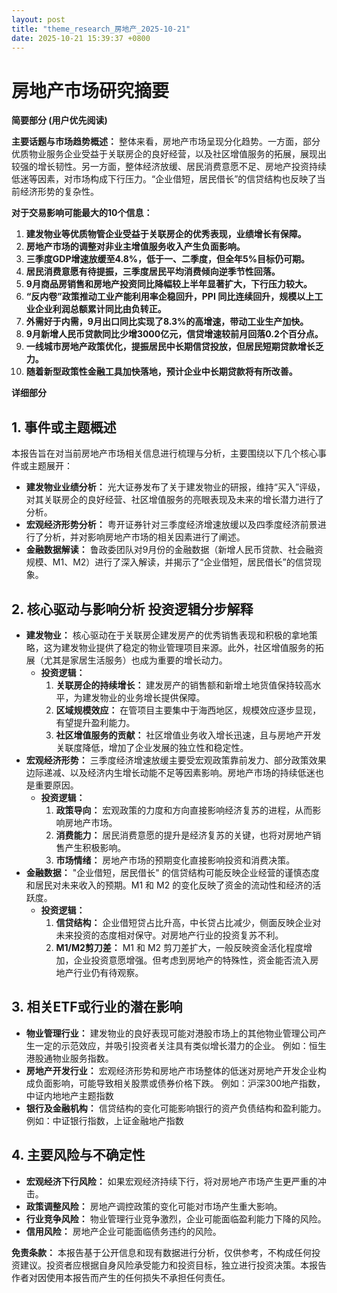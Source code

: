 ```yaml
---
layout: post
title: "theme_research_房地产_2025-10-21"
date: 2025-10-21 15:39:37 +0800
---
```


# 房地产市场研究摘要

**简要部分 (用户优先阅读)**

**主要话题与市场趋势概述：** 整体来看，房地产市场呈现分化趋势。一方面，部分优质物业服务企业受益于关联房企的良好经营，以及社区增值服务的拓展，展现出较强的增长韧性。另一方面，整体经济放缓、居民消费意愿不足、房地产投资持续低迷等因素，对市场构成下行压力。“企业借短，居民借长”的信贷结构也反映了当前经济形势的复杂性。

**对于交易影响可能最大的10个信息：**
1.  **建发物业等优质物管企业受益于关联房企的优秀表现，业绩增长有保障。**
2.  **房地产市场的调整对非业主增值服务收入产生负面影响。**
3.  **三季度GDP增速放缓至4.8%，低于一、二季度，但全年5%目标仍可期。**
4.  **居民消费意愿有待提振，三季度居民平均消费倾向逆季节性回落。**
5.  **9月商品房销售和房地产投资同比降幅较上半年显著扩大，下行压力较大。**
6.  **“反内卷”政策推动工业产能利用率企稳回升，PPI 同比连续回升，规模以上工业企业利润总额累计同比由负转正。**
7.  **外需好于内需，9月出口同比实现了8.3%的高增速，带动工业生产加快。**
8.  **9月新增人民币贷款同比少增3000亿元，信贷增速较前月回落0.2个百分点。**
9.  **一线城市房地产政策优化，提振居民中长期信贷投放，但居民短期贷款增长乏力。**
10. **随着新型政策性金融工具加快落地，预计企业中长期贷款将有所改善。**

**详细部分**

## 1. 事件或主题概述

本报告旨在对当前房地产市场相关信息进行梳理与分析，主要围绕以下几个核心事件或主题展开：

*   **建发物业业绩分析：** 光大证券发布了关于建发物业的研报，维持“买入”评级，对其关联房企的良好经营、社区增值服务的亮眼表现及未来的增长潜力进行了分析。
*   **宏观经济形势分析：** 粤开证券针对三季度经济增速放缓以及四季度经济前景进行了分析，并对影响房地产市场的相关因素进行了阐述。
*   **金融数据解读：** 鲁政委团队对9月份的金融数据（新增人民币贷款、社会融资规模、M1、M2）进行了深入解读，并揭示了“企业借短，居民借长”的信贷现象。

## 2. 核心驱动与影响分析 投资逻辑分步解释

*   **建发物业：** 核心驱动在于关联房企建发房产的优秀销售表现和积极的拿地策略，这为建发物业提供了稳定的物业管理项目来源。此外，社区增值服务的拓展（尤其是家居生活服务）也成为重要的增长动力。
    *   **投资逻辑：**
        1.  **关联房企的持续增长：** 建发房产的销售额和新增土地货值保持较高水平，为建发物业的业务增长提供保障。
        2.  **区域规模效应：** 在管项目主要集中于海西地区，规模效应逐步显现，有望提升盈利能力。
        3.  **社区增值服务的贡献：** 社区增值业务收入增长迅速，且与房地产开发关联度降低，增加了企业发展的独立性和稳定性。
*   **宏观经济形势：** 三季度经济增速放缓主要受宏观政策靠前发力、部分政策效果边际递减、以及经济内生增长动能不足等因素影响。房地产市场的持续低迷也是重要原因。
    *   **投资逻辑：**
        1.  **政策导向：** 宏观政策的力度和方向直接影响经济复苏的进程，从而影响房地产市场。
        2.  **消费能力：** 居民消费意愿的提升是经济复苏的关键，也将对房地产销售产生积极影响。
        3.  **市场情绪：** 房地产市场的预期变化直接影响投资和消费决策。
*   **金融数据：** "企业借短，居民借长" 的信贷结构可能反映企业经营的谨慎态度和居民对未来收入的预期。M1 和 M2 的变化反映了资金的流动性和经济的活跃度。
      *   **投资逻辑：**
          1.  **信贷结构：** 企业借短贷占比升高，中长贷占比减少，侧面反映企业对未来投资的态度相对保守。对房地产行业的投资复苏不利。
          2.  **M1/M2剪刀差：** M1 和 M2 剪刀差扩大，一般反映资金活化程度增加，企业投资意愿增强。但考虑到房地产的特殊性，资金能否流入房地产行业仍有待观察。

## 3. 相关ETF或行业的潜在影响

*   **物业管理行业：** 建发物业的良好表现可能对港股市场上的其他物业管理公司产生一定的示范效应，并吸引投资者关注具有类似增长潜力的企业。 例如：恒生港股通物业服务指数。
*   **房地产开发行业：** 宏观经济形势和房地产市场整体的低迷对房地产开发企业构成负面影响，可能导致相关股票或债券价格下跌。 例如：沪深300地产指数，中证内地地产主题指数
*   **银行及金融机构：** 信贷结构的变化可能影响银行的资产负债结构和盈利能力。 例如：中证银行指数，上证金融地产指数

## 4. 主要风险与不确定性

*   **宏观经济下行风险：** 如果宏观经济持续下行，将对房地产市场产生更严重的冲击。
*   **政策调整风险：** 房地产调控政策的变化可能对市场产生重大影响。
*   **行业竞争风险：** 物业管理行业竞争激烈，企业可能面临盈利能力下降的风险。
*   **信用风险：** 房地产企业可能面临债务违约的风险。

**免责条款：** 本报告基于公开信息和现有数据进行分析，仅供参考，不构成任何投资建议。投资者应根据自身风险承受能力和投资目标，独立进行投资决策。本报告作者对因使用本报告而产生的任何损失不承担任何责任。